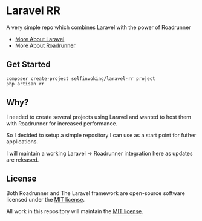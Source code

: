 # Laravel RR

A very simple repo which combines Laravel with the power of Roadrunner

- [More About Laravel](https://laravel.com/)
- [More About Roadrunner](https://roadrunner.dev/)

## Get Started

    composer create-project selfinvoking/laravel-rr project
    php artisan rr

## Why?

I needed to create several projects using Laravel and wanted to host them with Roadrunner for increased performance.

So I decided to setup a simple repository I can use as a start point for futher applications.

I will maintain a working Laravel -> Roadrunner integration here as updates are released.

## License

Both Roadrunner and The Laravel framework are open-source software licensed under the [MIT license](https://opensource.org/licenses/MIT).

All work in this repository will maintain the [MIT license](https://opensource.org/licenses/MIT).
